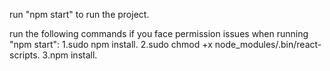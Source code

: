 run "npm start" to run the project.

run the following commands if you face permission issues when running "npm start":
    1.sudo npm install.
    2.sudo chmod +x node_modules/.bin/react-scripts.
    3.npm install.

